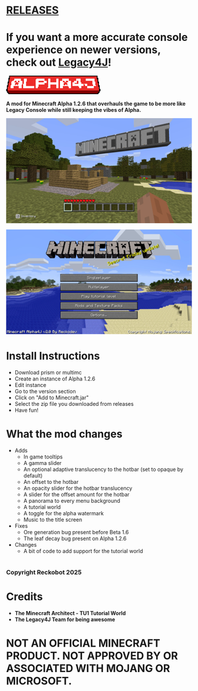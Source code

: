 # [RELEASES](https://github.com/Reckobot/Alpha4J/releases)

# If you want a more accurate console experience on newer versions, check out [Legacy4J](https://modrinth.com/mod/legacy4j)!

![Logo](https://github.com/Reckobot/Alpha4J/raw/refs/heads/main/logo.png)

**A mod for Minecraft Alpha 1.2.6 that overhauls the game to be more like Legacy Console while still keeping the vibes of Alpha.**

![In-game screenshot](https://github.com/Reckobot/Alpha4J/raw/refs/heads/main/screenshot.webp)

![Main menu](https://github.com/Reckobot/Alpha4J/raw/refs/heads/main/screenshot2.webp)

# Install Instructions

- Download prism or multimc
- Create an instance of Alpha 1.2.6
- Edit instance
- Go to the version section
- Click on "Add to Minecraft.jar"
- Select the zip file you downloaded from releases
- Have fun!

# What the mod changes

- Adds
  - In game tooltips
  - A gamma slider
  - An optional adaptive translucency to the hotbar (set to opaque by default)
  - An offset to the hotbar
  - An opacity slider for the hotbar translucency
  - A slider for the offset amount for the hotbar
  - A panorama to every menu background
  - A tutorial world
  - A toggle for the alpha watermark
  - Music to the title screen
- Fixes
  - Ore generation bug present before Beta 1.6
  - The leaf decay bug present on Alpha 1.2.6
- Changes
  - A bit of code to add support for the tutorial world

#
### **Copyright Reckobot 2025**

#

# Credits

- **The Minecraft Architect - TU1 Tutorial World**
- **The Legacy4J Team for being awesome**

# NOT AN OFFICIAL MINECRAFT PRODUCT. NOT APPROVED BY OR ASSOCIATED WITH MOJANG OR MICROSOFT.
